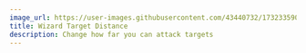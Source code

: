 ```yaml
---
image_url: https://user-images.githubusercontent.com/43440732/173233590-bd6b8a14-ec41-49cc-a1b2-c42d8dc82fe8.gif
title: Wizard Target Distance
description: Change how far you can attack targets
---
```

